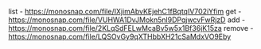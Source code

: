 list - https://monosnap.com/file/IXjimAbvKEjehC1fBqtqIV702iYfim
get - https://monosnap.com/file/VUHWA1DvJMokn5nl9DPqjwcvFwRjzD
add - https://monosnap.com/file/2KLqSdFELwMcaBv5w5x1Bf36jK15za
remove - https://monosnap.com/file/LQSOvGy9qXTHbbXH21cSaMdxVO9Eby